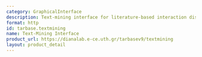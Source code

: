 ```yaml
---
category: GraphicalInterface
description: Text-mining interface for literature-based interaction discovery
format: http
id: tarbase.textmining
name: Text-Mining Interface
product_url: https://dianalab.e-ce.uth.gr/tarbasev9/textmining
layout: product_detail
---
```

